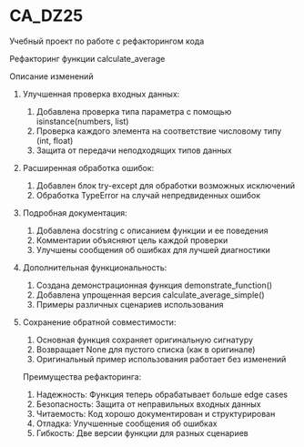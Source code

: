 # CA_DZ25
Учебный проект по работе с рефакторингом кода


Рефакторинг функции calculate_average

Описание изменений
1. Улучшенная проверка входных данных:
   1. Добавлена проверка типа параметра с помощью isinstance(numbers, list)
   2. Проверка каждого элемента на соответствие числовому типу (int, float)
   3. Защита от передачи неподходящих типов данных

2. Расширенная обработка ошибок:
   1. Добавлен блок try-except для обработки возможных исключений
   2. Обработка TypeError на случай непредвиденных ошибок

4. Подробная документация:
   1. Добавлена docstring с описанием функции и ее поведения
   2. Комментарии объясняют цель каждой проверки
   3. Улучшены сообщения об ошибках для лучшей диагностики

4. Дополнительная функциональность:
   1. Создана демонстрационная функция demonstrate_function()
   2. Добавлена упрощенная версия calculate_average_simple()
   3. Примеры различных сценариев использования

6. Сохранение обратной совместимости:
   1. Основная функция сохраняет оригинальную сигнатуру
   2. Возвращает None для пустого списка (как в оригинале)
   3. Оригинальный пример использования работает без изменений

   Преимущества рефакторинга:
   1. Надежность: Функция теперь обрабатывает больше edge cases
   2. Безопасность: Защита от неправильных входных данных
   3. Читаемость: Код хорошо документирован и структурирован
   4. Отладка: Улучшенные сообщения об ошибках
   5. Гибкость: Две версии функции для разных сценариев
